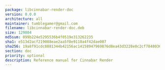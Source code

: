 ```yaml
---
package: libcinnabar-render-doc
version: 0.0.0
architecture: all
maintainer: tumblegamer@gmail.com
filename: libcinnabar-render-doc.deb
size: 129804
md5sum: 099b224e5295536b4f0519e313262235
sha1: e513d2acf219088eae2aa5f0e9110a4f42dae007
sha256: 19a8f91cdc8881344b42156ac14158947969876d8ea43d3228e0c2cf78480366
section: doc
priority: optional
description: Reference manual for Cinnabar Render
---
```


